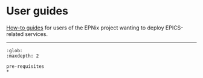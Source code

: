 # User guides

[How-to guides] for users of the EPNix project wanting to deploy EPICS-related services.

----

```{toctree}
:glob:
:maxdepth: 2

pre-requisites
*
```

[how-to guides]: https://diataxis.fr/how-to-guides/
